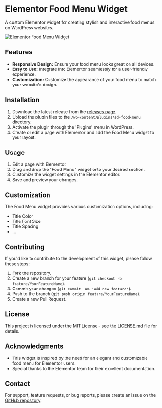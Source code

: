# Elementor Food Menu Widget

A custom Elementor widget for creating stylish and interactive food menus on WordPress websites.

![Elementor Food Menu Widget](screenshot.png)

## Features

- **Responsive Design:** Ensure your food menu looks great on all devices.
- **Easy to Use:** Integrate into Elementor seamlessly for a user-friendly experience.
- **Customization:** Customize the appearance of your food menu to match your website's design.

## Installation

1. Download the latest release from the [releases page](https://github.com/dev-alamin/elementor-food-menu/releases).
2. Upload the plugin files to the `/wp-content/plugins/sd-food-menu` directory.
3. Activate the plugin through the 'Plugins' menu in WordPress.
4. Create or edit a page with Elementor and add the Food Menu widget to your layout.

## Usage

1. Edit a page with Elementor.
2. Drag and drop the "Food Menu" widget onto your desired section.
3. Customize the widget settings in the Elementor editor.
4. Save and preview your changes.

## Customization

The Food Menu widget provides various customization options, including:

- Title Color
- Title Font Size
- Title Spacing
- ...

## Contributing

If you'd like to contribute to the development of this widget, please follow these steps:

1. Fork the repository.
2. Create a new branch for your feature (`git checkout -b feature/YourFeatureName`).
3. Commit your changes (`git commit -am 'Add new feature'`).
4. Push to the branch (`git push origin feature/YourFeatureName`).
5. Create a new Pull Request.

## License

This project is licensed under the MIT License - see the [LICENSE.md](LICENSE.md) file for details.

## Acknowledgments

- This widget is inspired by the need for an elegant and customizable food menu for Elementor users.
- Special thanks to the Elementor team for their excellent documentation.

## Contact

For support, feature requests, or bug reports, please create an issue on the [GitHub repository](https://github.com/dev-alamin/elementor-food-menu/issues).
